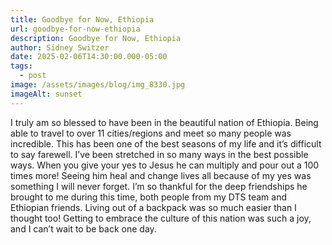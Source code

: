 ```yaml
---
title: Goodbye for Now, Ethiopia
url: goodbye-for-now-ethiopia
description: Goodbye for Now, Ethiopia
author: Sidney Switzer
date: 2025-02-06T14:30:00.000-05:00
tags:
  - post
image: /assets/images/blog/img_8330.jpg
imageAlt: sunset
---
```

I truly am so blessed to have been in the beautiful nation of Ethiopia. Being able to travel to over 11 cities/regions and meet so many people was incredible. This has been one of the best seasons of my life and it’s difficult to say farewell. I’ve been stretched in so many ways in the best possible ways. When you give your yes to Jesus he can multiply and pour out a 100 times more! Seeing him heal and change lives all because of my yes was something I will never forget. I’m so thankful for the deep friendships he brought to me during this time, both people from my DTS team and Ethiopian friends. Living out of a backpack was so much easier than I thought too! Getting to embrace the culture of this nation was such a joy, and I can’t wait to be back one day. 

